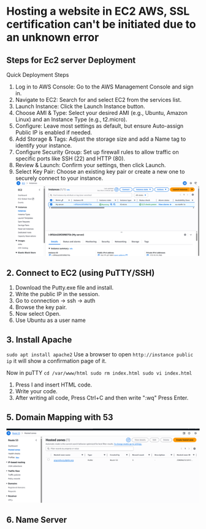 # Hosting a website in EC2 AWS, SSL certification can't be initiated due to an unknown error
## Steps for Ec2 server Deployment

Quick Deployment Steps
1. Log in to AWS Console: Go to the AWS Management Console and sign in.
2. Navigate to EC2: Search for and select EC2 from the services list.
3. Launch Instance: Click the Launch Instance button.
4. Choose AMI & Type: Select your desired AMI (e.g., Ubuntu, Amazon Linux) and an Instance Type (e.g., t2.micro).
5. Configure: Leave most settings as default, but ensure Auto-assign Public IP is enabled if needed.
6. Add Storage & Tags: Adjust the storage size and add a Name tag to identify your instance.
7. Configure Security Group: Set up firewall rules to allow traffic on specific ports like SSH (22) and HTTP (80).
8. Review & Launch: Confirm your settings, then click Launch.
9. Select Key Pair: Choose an existing key pair or create a new one to securely connect to your instance.
![](https://github.com/priyanshurajmay-cmyk/EC2-website-hosting-and-mapping-through-ssl-certification/blob/main/images%20ec2/Screenshot%202025-08-30%20164504.png)

## 2. Connect to EC2 (using PuTTY/SSH)
1. Download the Putty.exe file and install.
2. Write the public IP in the session.
3. Go to connection -> ssh -> auth
4. Browse the key pair.
5. Now select Open.
6. Use Ubuntu as a user name

## 3. Install Apache
`sudo apt install apache2`
Use a browser to open `http://instance public ip`
it will show a confirmation page of it.

Now in puTTY `cd /var/www/html
sudo rm index.html
sudo vi index.html`
1. Press I and insert HTML code.
2. Write your code.
3. After writing all code, Press Ctrl+C and then write ":wq" Press Enter.

## 5. Domain Mapping with 53
![](https://github.com/priyanshurajmay-cmyk/EC2-website-hosting-and-mapping-through-ssl-certification/blob/main/images%20ec2/Screenshot%202025-08-30%20164756.png)
## 6. Name Server
